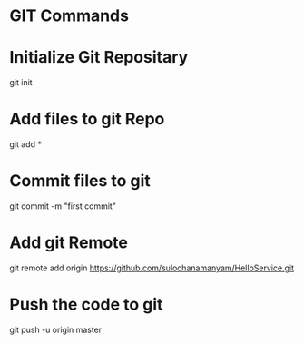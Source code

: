 # GIT Commands

# Initialize Git Repositary
git init

# Add files to git Repo
git add *

# Commit files to git
git commit -m "first commit"

# Add git Remote
git remote add origin https://github.com/sulochanamanyam/HelloService.git

# Push  the code to git
git push -u origin master
